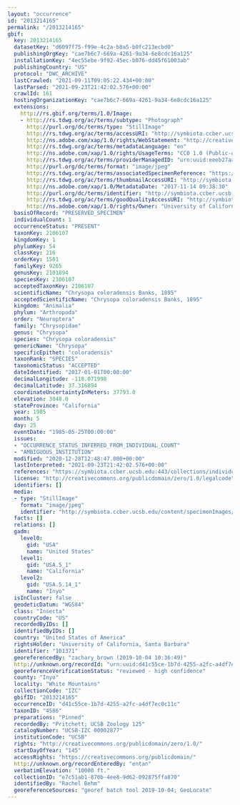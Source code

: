 ```yaml
---
layout: "occurrence"
id: "2013214165"
permalink: "/2013214165"
gbif:
  key: 2013214165
  datasetKey: "d6097f75-f99e-4c2a-b8a5-b0fc213ecbd0"
  publishingOrgKey: "cae7b6c7-669a-4261-9a34-6e8cdc16a125"
  installationKey: "4ec55ebe-9f92-45ec-b076-dd45f61003ab"
  publishingCountry: "US"
  protocol: "DWC_ARCHIVE"
  lastCrawled: "2021-09-11T09:05:22.434+00:00"
  lastParsed: "2021-09-23T21:42:02.576+00:00"
  crawlId: 161
  hostingOrganizationKey: "cae7b6c7-669a-4261-9a34-6e8cdc16a125"
  extensions:
    http://rs.gbif.org/terms/1.0/Image:
    - http://rs.tdwg.org/ac/terms/subtype: "Photograph"
      http://purl.org/dc/terms/type: "StillImage"
      http://rs.tdwg.org/ac/terms/accessURI: "http://symbiota.ccber.ucsb.edu/content/specimenImages/UCSB_IZC/UCSB-IZC00002/UCSB-IZC_00002877_lg.jpg"
      http://ns.adobe.com/xap/1.0/rights/WebStatement: "http://creativecommons.org/publicdomain/zero/1.0/"
      http://rs.tdwg.org/ac/terms/metadataLanguage: "en"
      http://ns.adobe.com/xap/1.0/rights/UsageTerms: "CC0 1.0 (Public-domain)"
      http://rs.tdwg.org/ac/terms/providerManagedID: "urn:uuid:eeeb27aa-725f-4cc4-b703-677591b0932f"
      http://purl.org/dc/terms/format: "image/jpeg"
      http://rs.tdwg.org/ac/terms/associatedSpecimenReference: "https://symbiota.ccber.ucsb.edu:443/collections/individual/index.php?occid=101371"
      http://rs.tdwg.org/ac/terms/thumbnailAccessURI: "http://symbiota.ccber.ucsb.edu/content/specimenImages/UCSB_IZC/UCSB-IZC00002/UCSB-IZC_00002877_tn.jpg"
      http://ns.adobe.com/xap/1.0/MetadataDate: "2017-11-14 09:38:30"
      http://purl.org/dc/terms/identifier: "http://symbiota.ccber.ucsb.edu/content/specimenImages/UCSB_IZC/UCSB-IZC00002/UCSB-IZC_00002877_lg.jpg"
      http://rs.tdwg.org/ac/terms/goodQualityAccessURI: "http://symbiota.ccber.ucsb.edu/content/specimenImages/UCSB_IZC/UCSB-IZC00002/UCSB-IZC_00002877.jpg"
      http://ns.adobe.com/xap/1.0/rights/Owner: "University of California, Santa Barbara"
  basisOfRecord: "PRESERVED_SPECIMEN"
  individualCount: 1
  occurrenceStatus: "PRESENT"
  taxonKey: 2106107
  kingdomKey: 1
  phylumKey: 54
  classKey: 216
  orderKey: 1501
  familyKey: 9265
  genusKey: 2101894
  speciesKey: 2106107
  acceptedTaxonKey: 2106107
  scientificName: "Chrysopa coloradensis Banks, 1895"
  acceptedScientificName: "Chrysopa coloradensis Banks, 1895"
  kingdom: "Animalia"
  phylum: "Arthropoda"
  order: "Neuroptera"
  family: "Chrysopidae"
  genus: "Chrysopa"
  species: "Chrysopa coloradensis"
  genericName: "Chrysopa"
  specificEpithet: "coloradensis"
  taxonRank: "SPECIES"
  taxonomicStatus: "ACCEPTED"
  dateIdentified: "2017-01-01T00:00:00"
  decimalLongitude: -118.071998
  decimalLatitude: 37.316894
  coordinateUncertaintyInMeters: 37793.0
  elevation: 3048.0
  stateProvince: "California"
  year: 1985
  month: 5
  day: 25
  eventDate: "1985-05-25T00:00:00"
  issues:
  - "OCCURRENCE_STATUS_INFERRED_FROM_INDIVIDUAL_COUNT"
  - "AMBIGUOUS_INSTITUTION"
  modified: "2020-12-28T12:48:47.000+00:00"
  lastInterpreted: "2021-09-23T21:42:02.576+00:00"
  references: "https://symbiota.ccber.ucsb.edu:443/collections/individual/index.php?occid=101371"
  license: "http://creativecommons.org/publicdomain/zero/1.0/legalcode"
  identifiers: []
  media:
  - type: "StillImage"
    format: "image/jpeg"
    identifier: "http://symbiota.ccber.ucsb.edu/content/specimenImages/UCSB_IZC/UCSB-IZC00002/UCSB-IZC_00002877_lg.jpg"
  facts: []
  relations: []
  gadm:
    level0:
      gid: "USA"
      name: "United States"
    level1:
      gid: "USA.5_1"
      name: "California"
    level2:
      gid: "USA.5.14_1"
      name: "Inyo"
  isInCluster: false
  geodeticDatum: "WGS84"
  class: "Insecta"
  countryCode: "US"
  recordedByIDs: []
  identifiedByIDs: []
  country: "United States of America"
  rightsHolder: "University of California, Santa Barbara"
  identifier: "101371"
  georeferencedBy: "zachary_brown (2019-10-04 10:36:49)"
  http://unknown.org/recordId: "urn:uuid:d41c55ce-1b7d-4255-a2fc-a4df7ec0c11c"
  georeferenceVerificationStatus: "reviewed - high confidence"
  county: "Inyo"
  locality: "White Mountains"
  collectionCode: "IZC"
  gbifID: "2013214165"
  occurrenceID: "d41c55ce-1b7d-4255-a2fc-a4df7ec0c11c"
  taxonID: "4586"
  preparations: "Pinned"
  recordedBy: "Pritchett; UCSB Zoology 125"
  catalogNumber: "UCSB-IZC 00002877"
  institutionCode: "UCSB"
  rights: "http://creativecommons.org/publicdomain/zero/1.0/"
  startDayOfYear: "145"
  accessRights: "https://creativecommons.org/publicdomain/"
  http://unknown.org/recordEnteredBy: "entan"
  verbatimElevation: "10000 ft."
  collectionID: "e7c51ab1-870b-4ee8-9d62-092875ffa870"
  identifiedBy: "Rachel Behm"
  georeferenceSources: "georef batch tool 2019-10-04; GeoLocate"
---
```


